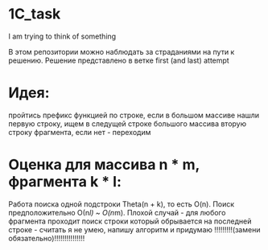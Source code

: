 # 1C_task
I am trying to think of something

В этом репозитории можно наблюдать за страданиями на пути к решению.
Решение представлено в ветке first (and last) attempt

# Идея: 
пройтись префикс функцией по строке, если в большом массиве нашли первую строку, ищем в следущей строке большого массива вторую строку фрагмента, если нет - переходим

# Оценка для массива n * m, фрагмента k * l:
Работа поиска одной подстроки Theta(n + k), то есть O(n). Поиск предположительно О(n*l) ~ O(n*m). Плохой случай - для любого фрагмента проходит поиск строки который обрывается на последней строке - считать я не умею, напишу алгоритм и придумаю !!!!!!!!!(замени обязательно)!!!!!!!!!!!!!!!
